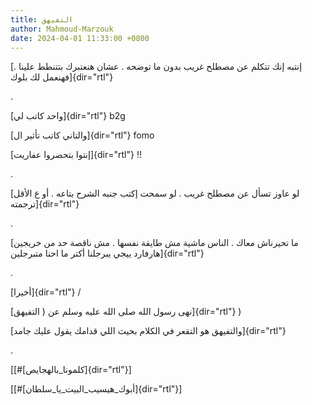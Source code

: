 ```yaml
---
title: التفيهق
author: Mahmoud-Marzouk
date: 2024-04-01 11:33:00 +0800
---
```

[إنتبه إنك تتكلم عن مصطلح غريب بدون ما توضحه . عشان هنعتبرك بتتنطط علينا
. فهنعمل لك بلوك]{dir="rtl"}

.

[واحد كاتب لي]{dir="rtl"} b2g

[والتاني كاتب تأثير ال]{dir="rtl"} fomo

[إنتوا بتحضروا عفاريت]{dir="rtl"} !!

.

[لو عاوز تسأل عن مصطلح غريب . لو سمحت إكتب جنبه الشرح بتاعه . أو ع الأقل
ترجمته]{dir="rtl"}

.

[ما تحيرناش معاك . الناس ماشية مش طايقة نفسها . مش ناقصة حد من خريجين
هارفارد ييجي يبرجلنا أكتر ما احنا متبرجلين]{dir="rtl"}

.

[أخيرا]{dir="rtl"} /

[نهى رسول الله صلى الله عليه وسلم عن ( التفيهق]{dir="rtl"} )

[والتفيهق هو التقعر في الكلام بحيث اللي قدامك يقول عليك جامد]{dir="rtl"}

.

[[\#[كلمونا_بالهجايص]{dir="rtl"}]

[[\#[أبوك_هيسيب_البيت_يا_سلطان]{dir="rtl"}]